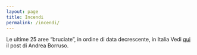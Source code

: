 ```yaml
---
layout: page
title: Incendi
permalink: /incendi/
---
```


<link rel="stylesheet" href="https://unpkg.com/leaflet@1.0.0/dist/leaflet.css" />
<script src="https://unpkg.com/leaflet@1.0.0/dist/leaflet.js"></script>
<script src="http://maps.stamen.com/js/tile.stamen.js?v1.3.0"></script>

<link rel="stylesheet" href="https://cdnjs.cloudflare.com/ajax/libs/Leaflet.awesome-markers/2.0.2/leaflet.awesome-markers.css" />
<script src="https://cdnjs.cloudflare.com/ajax/libs/Leaflet.awesome-markers/2.0.2/leaflet.awesome-markers.min.js"></script>
<style>
#map{ height: 400px }
</style>


<link rel="stylesheet" href="{{ site.url }}/css/Control.Geocoder.css" />
<script src="{{ site.url }}/js/Control.Geocoder.js"></script>

Le ultime 25 aree “bruciate”, in ordine di data decrescente, in Italia
Vedi <a href="https://medium.com/@aborruso/22f07afad899">qui</a> il post di Andrea Borruso.
<div class="row"><div class="col-md-12"> <div id="map"></div> </div> </div>


<script>
// initialize the map
var map = L.map('map')

// create the tile layer with correct attribution
var osmUrl='http://{s}.tile.openstreetmap.fr/hot/{z}/{x}/{y}.png';
var osmAttrib='&copy; <a href="http://www.openstreetmap.org/copyright">OpenStreetMap</a>, Tiles courtesy of <a href="http://hot.openstreetmap.org/" target="_blank">Humanitarian OpenStreetMap Team</a>';
var osm = new L.TileLayer(osmUrl, {minZoom: 6, maxZoom: 19, attribution: osmAttrib});


var osm = new L.StamenTileLayer("toner-lite");
var sumLat = 0.;
var sumLon = 0.;

map.addLayer(osm).setView([42.629381, 13.288372], 6);

document.addEventListener("DOMContentLoaded", function(event) { 
$(function () {
    var urlFire="http://effis.jrc.ec.europa.eu/rest/2/burntareas/current/?limit=25&country=IT&ordering=-firedate&format=json"
    $.getJSON(
        urlFire,
        function (data) {
                spdata=data.results;
                for (var i=0; i<spdata.length; i++) {
                        p = spdata[i].shape.coordinates[0];
                        var pp=[];
                        for (var j = 0; j < p.length; j++) {
                                var coords = p[j];
                                pp.push([coords[1],coords[0]]);
                        }
                        var poly = L.polygon(pp, {
color: 'red',
fillColor: '#f03',
fillOpacity: 0.5
}).addTo(map);
                }
        });
});
});


</script>
